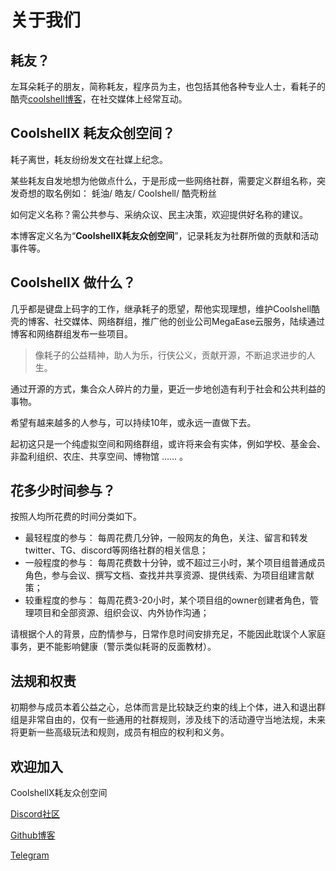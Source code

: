 # 关于我们

## 耗友？

左耳朵耗子的朋友，简称耗友，程序员为主，也包括其他各种专业人士，看耗子的酷壳[coolshell博客](https://coolshell.cn/)，在社交媒体上经常互动。


## CoolshellX 耗友众创空间？

耗子离世，耗友纷纷发文在社媒上纪念。

某些耗友自发地想为他做点什么，于是形成一些网络社群，需要定义群组名称，突发奇想的取名例如：
蚝油/ 皓友/ Coolshell/ 酷壳粉丝

如何定义名称？需公共参与、采纳众议、民主决策，欢迎提供好名称的建议。

本博客定义名为“**CoolshellX耗友众创空间**”，记录耗友为社群所做的贡献和活动事件等。


## CoolshellX 做什么？

几乎都是键盘上码字的工作，继承耗子的愿望，帮他实现理想，维护Coolshell酷壳的博客、社交媒体、网络群组，推广他的创业公司MegaEase云服务，陆续通过博客和网络群组发布一些项目。

> 像耗子的公益精神，助人为乐，行侠公义，贡献开源，不断追求进步的人生。

通过开源的方式，集合众人碎片的力量，更近一步地创造有利于社会和公共利益的事物。

希望有越来越多的人参与，可以持续10年，或永远一直做下去。

起初这只是一个纯虚拟空间和网络群组，或许将来会有实体，例如学校、基金会、非盈利组织、农庄、共享空间、博物馆 …… 。


## 花多少时间参与？


按照人均所花费的时间分类如下。

* 最轻程度的参与： 每周花费几分钟，一般网友的角色，关注、留言和转发 twitter、TG、discord等网络社群的相关信息；
* 一般程度的参与： 每周花费数十分钟，或不超过三小时，某个项目组普通成员角色，参与会议、撰写文档、查找并共享资源、提供线索、为项目组建言献策；
* 较重程度的参与： 每周花费3-20小时，某个项目组的owner创建者角色，管理项目和全部资源、组织会议、内外协作沟通；

请根据个人的背景，应酌情参与，日常作息时间安排充足，不能因此耽误个人家庭事务，更不能影响健康（警示类似耗哥的反面教材）。

## 法规和权责

初期参与成员本着公益之心，总体而言是比较缺乏约束的线上个体，进入和退出群组是非常自由的，仅有一些通用的社群规则，涉及线下的活动遵守当地法规，未来将更新一些高级玩法和规则，成员有相应的权利和义务。

## 欢迎加入

CoolshellX耗友众创空间

[Discord社区](https://discord.gg/hmJPNEN9G)

[Github博客](https://github.com/Atomx3/CoolshellX)

[Telegram](https://t.me/+1eOAd0h5ZI9mMmU1)
